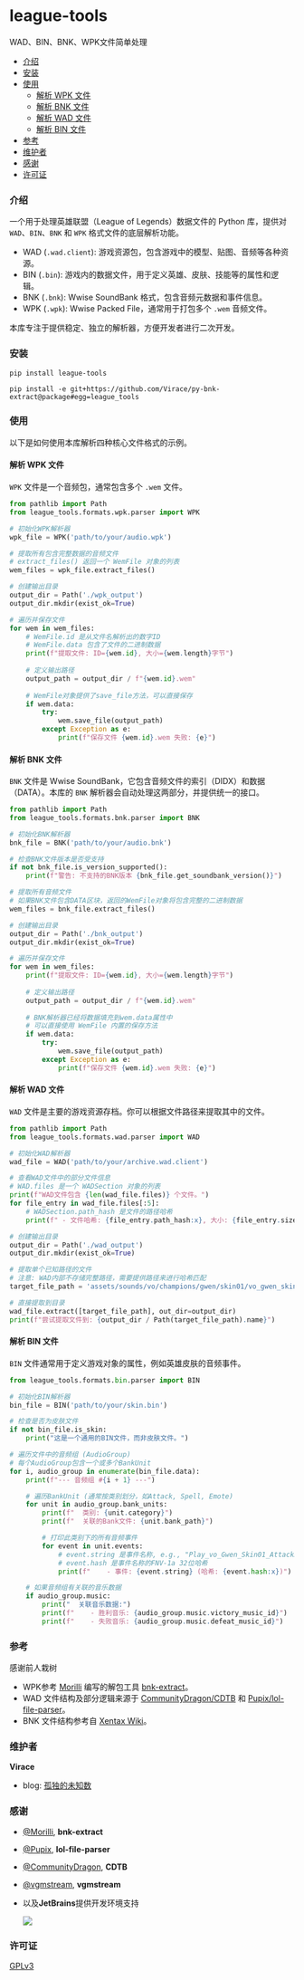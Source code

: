 # league-tools

WAD、BIN、BNK、WPK文件简单处理

- [介绍](#介绍)
- [安装](#安装)
- [使用](#使用)
  - [解析 WPK 文件](#解析-wpk-文件)
  - [解析 BNK 文件](#解析-bnk-文件)
  - [解析 WAD 文件](#解析-wad-文件)
  - [解析 BIN 文件](#解析-bin-文件)
- [参考](#参考)
- [维护者](#维护者)
- [感谢](#感谢)
- [许可证](#许可证)

### 介绍
一个用于处理英雄联盟（League of Legends）数据文件的 Python 库，提供对 `WAD`、`BIN`、`BNK` 和 `WPK` 格式文件的底层解析功能。

- WAD (`.wad.client`): 游戏资源包，包含游戏中的模型、贴图、音频等各种资源。
- BIN (`.bin`): 游戏内的数据文件，用于定义英雄、皮肤、技能等的属性和逻辑。
- BNK (`.bnk`): Wwise SoundBank 格式，包含音频元数据和事件信息。
- WPK (`.wpk`): Wwise Packed File，通常用于打包多个 `.wem` 音频文件。

本库专注于提供稳定、独立的解析器，方便开发者进行二次开发。

### 安装

`pip install league-tools`

`pip install -e git+https://github.com/Virace/py-bnk-extract@package#egg=league_tools`

### 使用

以下是如何使用本库解析四种核心文件格式的示例。

#### 解析 WPK 文件

`WPK` 文件是一个音频包，通常包含多个 `.wem` 文件。

```python
from pathlib import Path
from league_tools.formats.wpk.parser import WPK

# 初始化WPK解析器
wpk_file = WPK('path/to/your/audio.wpk')

# 提取所有包含完整数据的音频文件
# extract_files() 返回一个 WemFile 对象的列表
wem_files = wpk_file.extract_files()

# 创建输出目录
output_dir = Path('./wpk_output')
output_dir.mkdir(exist_ok=True)

# 遍历并保存文件
for wem in wem_files:
    # WemFile.id 是从文件名解析出的数字ID
    # WemFile.data 包含了文件的二进制数据
    print(f"提取文件: ID={wem.id}, 大小={wem.length}字节")
    
    # 定义输出路径
    output_path = output_dir / f"{wem.id}.wem"
    
    # WemFile对象提供了save_file方法，可以直接保存
    if wem.data:
        try:
            wem.save_file(output_path)
        except Exception as e:
            print(f"保存文件 {wem.id}.wem 失败: {e}")
```

#### 解析 BNK 文件

`BNK` 文件是 Wwise SoundBank，它包含音频文件的索引（DIDX）和数据（DATA）。本库的 `BNK` 解析器会自动处理这两部分，并提供统一的接口。

```python
from pathlib import Path
from league_tools.formats.bnk.parser import BNK

# 初始化BNK解析器
bnk_file = BNK('path/to/your/audio.bnk')

# 检查BNK文件版本是否受支持
if not bnk_file.is_version_supported():
    print(f"警告: 不支持的BNK版本 {bnk_file.get_soundbank_version()}")

# 提取所有音频文件
# 如果BNK文件包含DATA区块，返回的WemFile对象将包含完整的二进制数据
wem_files = bnk_file.extract_files()

# 创建输出目录
output_dir = Path('./bnk_output')
output_dir.mkdir(exist_ok=True)

# 遍历并保存文件
for wem in wem_files:
    print(f"提取文件: ID={wem.id}, 大小={wem.length}字节")
    
    # 定义输出路径
    output_path = output_dir / f"{wem.id}.wem"
    
    # BNK解析器已经将数据填充到wem.data属性中
    # 可以直接使用 WemFile 内置的保存方法
    if wem.data:
        try:
            wem.save_file(output_path)
        except Exception as e:
            print(f"保存文件 {wem.id}.wem 失败: {e}")
```

#### 解析 WAD 文件

`WAD` 文件是主要的游戏资源存档。你可以根据文件路径来提取其中的文件。

```python
from pathlib import Path
from league_tools.formats.wad.parser import WAD

# 初始化WAD解析器
wad_file = WAD('path/to/your/archive.wad.client')

# 查看WAD文件中的部分文件信息
# WAD.files 是一个 WADSection 对象的列表
print(f"WAD文件包含 {len(wad_file.files)} 个文件。")
for file_entry in wad_file.files[:5]:
    # WADSection.path_hash 是文件的路径哈希
    print(f" - 文件哈希: {file_entry.path_hash:x}, 大小: {file_entry.size}")

# 创建输出目录
output_dir = Path('./wad_output')
output_dir.mkdir(exist_ok=True)

# 提取单个已知路径的文件
# 注意: WAD内部不存储完整路径，需要提供路径来进行哈希匹配
target_file_path = 'assets/sounds/vo/champions/gwen/skin01/vo_gwen_skin01_events.bnk'

# 直接提取到目录
wad_file.extract([target_file_path], out_dir=output_dir)
print(f"尝试提取文件到: {output_dir / Path(target_file_path).name}")
```

#### 解析 BIN 文件

`BIN` 文件通常用于定义游戏对象的属性，例如英雄皮肤的音频事件。

```python
from league_tools.formats.bin.parser import BIN

# 初始化BIN解析器
bin_file = BIN('path/to/your/skin.bin')

# 检查是否为皮肤文件
if not bin_file.is_skin:
    print("这是一个通用的BIN文件，而非皮肤文件。")

# 遍历文件中的音频组 (AudioGroup)
# 每个AudioGroup包含一个或多个BankUnit
for i, audio_group in enumerate(bin_file.data):
    print(f"--- 音频组 #{i + 1} ---")

    # 遍历BankUnit (通常按类别划分，如Attack, Spell, Emote)
    for unit in audio_group.bank_units:
        print(f"  类别: {unit.category}")
        print(f"  关联的Bank文件: {unit.bank_path}")

        # 打印此类别下的所有音频事件
        for event in unit.events:
            # event.string 是事件名称, e.g., "Play_vo_Gwen_Skin01_Attack2D_3"
            # event.hash 是事件名称的FNV-1a 32位哈希
            print(f"    - 事件: {event.string} (哈希: {event.hash:x})")

    # 如果音频组有关联的音乐数据
    if audio_group.music:
        print("  关联音乐数据:")
        print(f"    - 胜利音乐: {audio_group.music.victory_music_id}")
        print(f"    - 失败音乐: {audio_group.music.defeat_music_id}")
```

### 参考
感谢前人栽树
- WPK参考 [Morilli](https://github.com/Morilli) 编写的解包工具 [bnk-extract](https://github.com/Morilli/bnk-extract)。
- WAD 文件结构及部分逻辑来源于 [CommunityDragon/CDTB](https://github.com/CommunityDragon/CDTB) 和 [Pupix/lol-file-parser](https://github.com/Pupix/lol-file-parser)。
- BNK 文件结构参考自 [Xentax Wiki](http://wiki.xentax.com/index.php/Wwise_SoundBank_(*.bnk))。

### 维护者
**Virace**
- blog: [孤独的未知数](https://x-item.com)

### 感谢
- [@Morilli](https://github.com/Morilli/bnk-extract), **bnk-extract**
- [@Pupix](https://github.com/Pupix/lol-file-parser), **lol-file-parser**
- [@CommunityDragon](https://github.com/CommunityDragon/CDTB), **CDTB** 
- [@vgmstream](https://github.com/vgmstream/vgmstream), **vgmstream**

- 以及**JetBrains**提供开发环境支持
  
  <a href="https://www.jetbrains.com/?from=kratos-pe" target="_blank"><img src="https://cdn.jsdelivr.net/gh/virace/kratos-pe@main/jetbrains.svg"></a>

### 许可证

[GPLv3](LICENSE)
